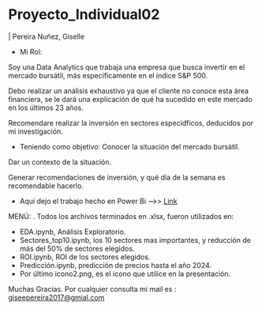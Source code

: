# Proyecto_Individual02
| Pereira Nuñez, Giselle


- Mi Rol:

Soy una Data Analytics que trabaja una empresa que busca invertir en el mercado bursátil, más especificamente en el índice S&P 500. 

Debo realizar un análisis exhaustivo ya que el cliente no conoce esta área financiera, se le dará una explicación de qué ha sucedido en este mercado en los últimos 23 años.

Recomendare realizar la inversión en sectores especidficos, deducidos por mi investigación.

- Teniendo como objetivo:
Conocer la situación del mercado bursátil.

Dar un contexto de la situación.

Generar recomendaciones de inversión, y qué día de la semana es recomendable hacerlo.

- Aquí dejo el trabajo hecho en Power Bi -->> [Link](https://drive.google.com/file/d/1D4fBR1GP7fJgJ581AqxjV5unLcg4FxTh/view?usp=sharing)

MENÚ:
. Todos los archivos terminados en .xlsx, fueron utilizados en:
- EDA.ipynb, Análisis Exploratorio.
- Sectores_top10.ipynb, los 10 sectores mas importantes, y reducción de más del 50% de sectores elegidos.
- ROI.ipynb, ROI de los sectores elegidos.
- Predicción.ipynb, predicción de precios hasta el año 2024.
- Por último icono2.png, es el icono que utilice en la presentación.



Muchas Gracias.
Por cualquier consulta mi mail es : giseepereira2017@gmial.com
